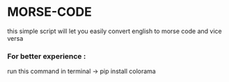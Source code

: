# MORSE-CODE
this simple script will let you easily convert english to morse code and vice versa

### For better experience :
run this command in terminal -> pip install colorama
